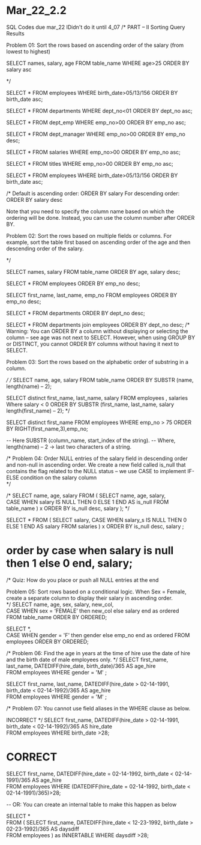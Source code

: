 # Mar_22_2.2
SQL Codes due mar_22 IDidn't do it until 4_07
 /*                                    PART – II 
                             Sorting Query Results 
 
Problem 01: Sort the rows based on 
ascending order of the salary 
(from lowest to highest) 


SELECT names, salary, age FROM table_name WHERE age>25 ORDER BY salary asc

 */
 
SELECT * 
FROM employees 
WHERE birth_date>05/13/156 
ORDER BY birth_date asc; 

SELECT * 
FROM departments 
WHERE dept_no<01 
ORDER BY dept_no asc; 

SELECT * 
FROM dept_emp 
WHERE emp_no>00 
ORDER BY emp_no asc; 

SELECT * 
FROM dept_manager 
WHERE emp_no>00 
ORDER BY emp_no desc; 

SELECT * 
FROM salaries 
WHERE emp_no>00 
ORDER BY emp_no asc; 

SELECT * 
FROM titles 
WHERE emp_no>00 
ORDER BY emp_no asc; 

SELECT * 
FROM employees 
WHERE birth_date>05/13/156 
ORDER BY birth_date asc; 

/* 
Default is ascending order: 
ORDER BY salary For descending 
order: ORDER BY salary desc 
 
Note that you need to specify 
the column name based on which 
the ordering will be done. 
Instead, you can use the 
column number after ORDER BY. 
 
Problem 02: Sort the rows based 
on multiple fields or columns. 
For example, sort the table 
first based on ascending 
order of the age and then 
descending order of the salary. 

 */
 
 
SELECT names, salary 
FROM table_name ORDER BY age, salary desc; 

SELECT * 
FROM employees  ORDER BY emp_no desc;

SELECT first_name, last_name, emp_no
FROM employees ORDER BY emp_no desc;

SELECT * 
FROM departments  ORDER BY dept_no desc;

SELECT * 
FROM departments join employees ORDER BY dept_no desc;
/* 
Warning: You can ORDER BY 
a column without displaying 
or selecting the column – 
see age was not next to SELECT. 
However, when using GROUP BY 
or DISTINCT, you cannot 
ORDER BY columns without 
having it next to SELECT.  
 
Problem 03: Sort the rows 
based on the alphabetic 
order of substring in a column. 

 */
/* 
SELECT name, age, salary 
FROM table_name 
ORDER BY SUBSTR (name, length(name) – 2); 


SELECT distinct first_name, last_name, salary
FROM employees , salaries
Where salary < 0 
ORDER BY SUBSTR (first_name, last_name, salary length(first_name) – 2); */

SELECT distinct first_name 
FROM employees 
WHERE emp_no > 75 
ORDER BY RIGHT(first_name,3),emp_no;

 
-- Here SUBSTR (column_name, start_index of the string). 
-- Where, length(name) – 2 → last two characters of a string.  

/* 
Problem 04: Order NULL entries 
of the salary field in 
descending order and 
non-null in ascending order.
 We create a new field called 
 is_null that contains the 
 flag related to the 
 NULL status – we use 
 CASE to implement 
 IF-ELSE condition 
 on the salary column  
 */
 
 
/* 
SELECT name, age, salary 
FROM ( SELECT name, age, salary,  
CASE WHEN salary IS NULL THEN 0 ELSE 1 END AS is_null 
FROM table_name ) x 
ORDER BY is_null desc, salary ); 
*/


SELECT * 
FROM ( SELECT salary, 
CASE 
WHEN salary_s IS NULL THEN 0 ELSE 1 END AS salary
FROM salaries ) x
ORDER BY is_null desc, salary ; 
# order by case when salary is null then 1 else 0 end, salary;
/* 
Quiz: How do you place or push all NULL entries at the end 
 
Problem 05: Sort rows based 
on a conditional logic. 
When Sex = Female, create 
a separate column to 
display their salary
 in ascending order.  
 */
SELECT name, age, sex, salary, new_col,  
CASE WHEN sex = ‘FEMALE’ then new_col  else salary end as ordered 
FROM table_name 
ORDER BY ORDERED; 


SELECT *,   
CASE WHEN gender = 'F' then gender else emp_no end as ordered 
FROM employees 
ORDER BY ORDERED; 
 
 /*
Problem 06: Find the age 
in years at the time of 
hire use the date of hire 
and the birth date of 
male employees only. 
 */
SELECT first_name, last_name, DATEDIFF(hire_date, birth_date)/365 AS age_hire  
FROM  employees 
WHERE gender = 'M' ; 

SELECT first_name, last_name, DATEDIFF(hire_date > 02-14-1991, birth_date < 02-14-1992)/365 AS age_hire  
FROM  employees 
WHERE gender = 'M' ; 
 
 /*
Problem 07: You cannot use 
field aliases in the WHERE 
clause as below. 
 
INCORRECT 
 */
SELECT first_name, DATEDIFF(hire_date > 02-14-1991, birth_date < 02-14-1992)/365 AS hire_date  
FROM  employees
WHERE birth_date >28; 
 
# CORRECT  
 
SELECT first_name, DATEDIFF(hire_date = 02-14-1992, birth_date < 02-14-1991)/365 AS  age_hire  
FROM  employees 
WHERE (DATEDIFF(hire_date = 02-14-1992, birth_date < 02-14-1991)/365)>28; 
 
-- OR: You can create an internal table to make this happen as below 
 
 
SELECT   *  
FROM (  SELECT     first_name, DATEDIFF(hire_date < 12-23-1992, birth_date > 02-23-1992)/365 AS daysdiff    
FROM employees ) as INNERTABLE 
WHERE daysdiff >28; 
 
 

